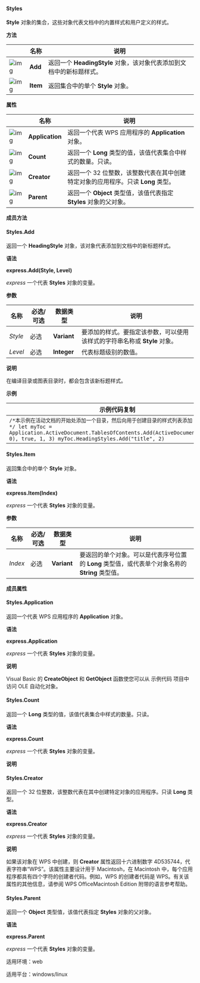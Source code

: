 #### **Styles**



**Style** 对象的集合，这些对象代表文档中的内置样式和用户定义的样式。

**方法**

|                                                              | 名称     | 说明                                                         |
| ------------------------------------------------------------ | -------- | ------------------------------------------------------------ |
| ![img](https://qn.cache.wpscdn.cn/encs/doc/office_v19/gif/methods.gif) | **Add**  | 返回一个 **HeadingStyle** 对象，该对象代表添加到文档中的新标题样式。 |
| ![img](https://qn.cache.wpscdn.cn/encs/doc/office_v19/gif/methods.gif) | **Item** | 返回集合中的单个 **Style** 对象。                            |

**属性**

|                                                              | 名称            | 说明                                                         |
| ------------------------------------------------------------ | --------------- | ------------------------------------------------------------ |
| ![img](https://qn.cache.wpscdn.cn/encs/doc/office_v19/gif/properties.gif) | **Application** | 返回一个代表 WPS 应用程序的 **Application** 对象。           |
| ![img](https://qn.cache.wpscdn.cn/encs/doc/office_v19/gif/properties.gif) | **Count**       | 返回一个 **Long** 类型的值，该值代表集合中样式的数量。只读。 |
| ![img](https://qn.cache.wpscdn.cn/encs/doc/office_v19/gif/properties.gif) | **Creator**     | 返回一个 32 位整数，该整数代表在其中创建特定对象的应用程序。只读 **Long** 类型。 |
| ![img](https://qn.cache.wpscdn.cn/encs/doc/office_v19/gif/properties.gif) | **Parent**      | 返回一个 **Object** 类型值，该值代表指定 **Styles** 对象的父对象。 |

**成员方法**

#### **Styles.Add**

返回一个 **HeadingStyle** 对象，该对象代表添加到文档中的新标题样式。

**语法**

**express.Add(Style, Level)**

*express*   一个代表 **Styles** 对象的变量。

**参数**

| **名称** | **必选/可选** | **数据类型** | **说明**                                                     |
| -------- | ------------- | ------------ | ------------------------------------------------------------ |
| *Style*  | 必选          | **Variant**  | 要添加的样式。要指定该参数，可以使用该样式的字符串名称或 **Style** 对象。 |
| *Level*  | 必选          | **Integer**  | 代表标题级别的数值。                                         |

**说明**

在编译目录或图表目录时，都会包含该新标题样式。

**示例**

| 示例代码复制                                                 |
| ------------------------------------------------------------ |
| `/*本示例在活动文档的开始处添加一个目录，然后向用于创建目录的样式列表添加 Title 样式*/ let myToc = Application.ActiveDocument.TablesOfContents.Add(ActiveDocument.Range(0, 0), true, 1, 3) myToc.HeadingStyles.Add("title", 2)` |

#### **Styles.Item**

返回集合中的单个 **Style** 对象。

**语法**

**express.Item(Index)**

*express*   一个代表 **Styles** 对象的变量。

**参数**

| **名称** | **必选/可选** | **数据类型** | **说明**                                                     |
| -------- | ------------- | ------------ | ------------------------------------------------------------ |
| *Index*  | 必选          | **Variant**  | 要返回的单个对象。可以是代表序号位置的 **Long** 类型值，或代表单个对象名称的 **String** 类型值。 |

**成员属性**

#### **Styles.Application**

返回一个代表 WPS 应用程序的 **Application** 对象。

**语法**

**express.Application**

*express*   一个代表 **Styles** 对象的变量。

**说明**

Visual Basic 的 **CreateObject** 和 **GetObject** 函数使您可以从 示例代码 项目中访问 OLE 自动化对象。

#### **Styles.Count**

返回一个 **Long** 类型的值，该值代表集合中样式的数量。只读。

**语法**

**express.Count**

*express*   一个代表 **Styles** 对象的变量。

**说明**

#### **Styles.Creator**

返回一个 32 位整数，该整数代表在其中创建特定对象的应用程序。只读 **Long** 类型。

**语法**

**express.Creator**

*express*   一个代表 **Styles** 对象的变量。

**说明**

如果该对象在 WPS 中创建，则 **Creator** 属性返回十六进制数字 4D535744，代表字符串“WPS”。该属性主要设计用于 Macintosh，在 Macintosh 中，每个应用程序都具有四个字符的创建者代码。例如，WPS 的创建者代码是 WPS。有关该属性的其他信息，请参阅 WPS OfficeMacintosh Edition 附带的语言参考帮助。

#### **Styles.Parent**

返回一个 **Object** 类型值，该值代表指定 **Styles** 对象的父对象。

**语法**

**express.Parent**

*express*   一个代表 **Styles** 对象的变量。

适用环境：web

适用平台：windows/linux